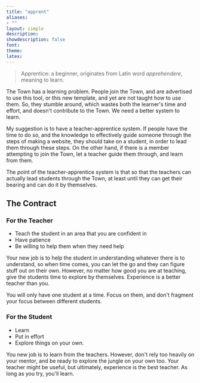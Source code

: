 ```yaml
---
title: "apprent"
aliases:
- ""
layout: simple
description: 
showdescription: false
font: 
theme: 
latex: 
---
```


> Apprentice: a beginner, originates from Latin word *apprehendere*, meaning to learn.

The Town has a learning problem. People join the Town, and are advertised to use this tool, or this new template, and yet are not taught how to use them. So, they stumble around, which wastes both the learner's time and effort, and doesn't contribute to the Town. We need a better system to learn.

My suggestion is to have a teacher-apprentice system. If people have the time to do so, and the knowledge to effectively guide someone through the steps of making a website, they should take on a student, in order to lead them through these steps. On the other hand, if there is a member attempting to join the Town, let a teacher guide them through, and learn from them.

The point of the teacher-apprentice system is that so that the teachers can actually lead students through the Town, at least until they can get their bearing and can do it by themselves.

## The Contract

### For the Teacher

- Teach the student in an area that you are confident in
- Have patience
- Be willing to help them when they need help

Your new job is to help the student in understanding whatever there is to understand, so when time comes, you can let the go and they can figure stuff out on their own. However, no matter how good you are at teaching, give the students time to explore by themselves. Experience is a better teacher than you.

You will only have one student at a time. Focus on them, and don't fragment your focus between different students.

### For the Student

- Learn
- Put in effort
- Explore things on your own.

You new job is to learn from the teachers. However, don't rely too heavily on your mentor, and be ready to explore the jungle on your own too. Your teacher might be useful, but ultimately, experience is the best teacher. As long as you try, you'll learn.
